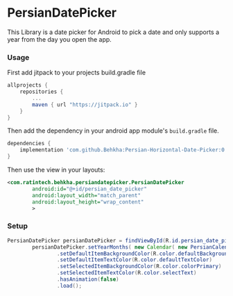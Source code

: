 # PersianDatePicker
This Library is a date picker for Android to pick a date and only supports a year from the day you open the app.


### Usage
First add jitpack to your projects build.gradle file

```gradle
allprojects {
   	repositories {
   		...
   		maven { url "https://jitpack.io" }
   	}
}
```

Then add the dependency in your android app module's `build.gradle` file.

```gradle
dependencies {
    implementation 'com.github.Behkha:Persian-Horizontal-Date-Picker:0.1.1'
}
```

Then use the view in your layouts:

```xml
<com.ratintech.behkha.persiandatepicker.PersianDatePicker
        android:id="@+id/persian_date_picker"
        android:layout_width="match_parent"
        android:layout_height="wrap_content"
        >
```


### Setup

``` java
PersianDatePicker persianDatePicker = findViewById(R.id.persian_date_picker);
        persianDatePicker.setYearMonths( new Calendar( new PersianCalendar().getPersianLongDate()).getYearMonths() )
                .setDefaultItemBackgroundColor(R.color.defaultBackgroundColor)
                .setDefaultItemTextColor(R.color.defaultTextColor)
                .setSelectedItemBackgroundColor(R.color.colorPrimary)
                .setSelectedItemTextColor(R.color.selectText)
                .hasAnimation(false)
                .load();
```
